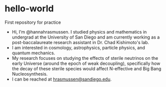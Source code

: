 # hello-world
First repository for practice
- Hi, I’m @hannahrasmussen. I studied physics and mathematics in undergrad at the University of San Diego and am currently working as a post-baccalaureate research assistant in Dr. Chad Kishimoto's lab.
- I am interested in cosmology, astrophysics, particle physics, and quantum mechanics. 
- My research focuses on studying the effects of sterile neutrinos on the early Universe (around the epoch of weak decoupling), specifically how the decay of these sterile species would affect N-effective and Big Bang Nucleosynthesis.
- I can be reached at hrasmussen@sandiego.edu.

